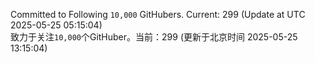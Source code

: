 Committed to Following `10,000` GitHubers. Current: <!-- FOLLOWING_COUNT -->299<!-- FOLLOWING_COUNT --> (Update at UTC <!-- LAST_UPDATED -->2025-05-25 05:15:04<!-- LAST_UPDATED -->)<br>
致力于关注`10,000`个GitHuber。当前：<!-- FOLLOWING_COUNT -->299<!-- FOLLOWING_COUNT --> (更新于北京时间 <!-- LAST_UPDATED_CST -->2025-05-25 13:15:04<!-- LAST_UPDATED_CST -->)
